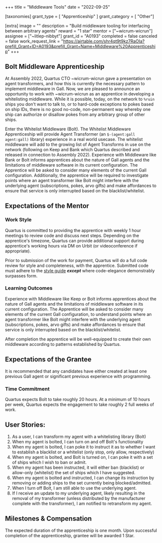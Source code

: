 +++
title = "Middleware Tools" 
date = "2022-09-25"

[taxonomies]
grant_type = [ "Apprenticeship" ]
grant_category = [ "Other"]

[extra]
image = ""
description = "Build middleware tooling for interfacing between arbitrary agents"
reward = "1 star"
mentor = ["~wicrum-wicrun"]
assignee = ["~litlep-nibbyt"]
grant_id = "A0193"
completed = false
canceled = false
work_request_link = "https://airtable.com/shr4qt9t9kz7RaOIa?prefill_Grant+ID=A0193&prefill_Grant+Name=Middleware%20Apprenticeship"
+++

## Bolt Middleware Apprenticeship
At Assembly 2022, Quartus CTO ~wicrum-wicrun gave a presentation on agent transformers, and how this is currently the necessary pattern to implement middleware in Gall. Now, we are pleased to announce an opportunity to work with ~wicrum-wicrun as an apprentice in developing a whitelisting middleware. While it is possible, today, on the network to `%ruin` ships you don't want to talk to, or to hard-code exceptions to pokes based on ship IDs, there is no good no-code, non-permanent way whereby one ship can authorize or disallow pokes from any arbitrary group of other ships.

Enter the Whitelist Middleware (Bolt). The Whitelist Middleware Apprenticeship will provide Agent Transformer (an `$-(agent:gall agent:gall)` library) experience in a real world usecase. The whitelist middleware will add to the growing list of Agent Transforms in use on the network (following on Keep and Bank which Quartus described and released in connection to Assembly 2022). Experience with Middleware like Bank or Bolt informs apprentices about the nature of Gall agents and the limitations of middleware software in its current configuration. The Apprentice will be asked to consider many elements of the current Gall configuration. Additionally, the apprentice will be required to investigate points where an agent transformer like Bolt might interfere with the underlying agent (subscriptions, pokes, arvo gifts) and make affordances to ensure that service is only interrupted based on the blacklist/whitelist.

## Expectations of the Mentor

### Work Style
Quartus is committed to providing the apprentice with weekly 1 hour meetings to review code and discuss next steps. Depending on the apprentice's timezone, Quartus can provide additional support during apprentice's working hours via DM on Urbit (or videoconference if appropriate).

Prior to submission of the work for payment, Quartus will do a full code review for style and completeness, with the apprentice. Submitted code must adhere to the [style guide](https://developers.urbit.org/reference/hoon/style) ***except*** where code-elegance demonstrably surpasses form.

### Learning Outcomes
Experience with Middleware like Keep or Bolt informs apprentices about the nature of Gall agents and the limitations of middleware software in its current configuration. The Apprentice will be asked to consider many elements of the current Gall configuration, to understand points where an agent transformer like Bolt might interfere with the underlying agent (subscriptions, pokes, arvo gifts) and make affordances to ensure that service is only interrupted based on the blacklist/whitelist.

After completion the apprentice will be well-equipped to create their own middleware according to patterns established by Quartus.

## Expectations of the Grantee
It is recommended that any candidates have either created at least one previous Gall agent or significant previous experience with programming.

### Time Commitment
Quartus expects Bolt to take roughly 20 hours. At a minimum of 10 hours per week, Quartus expects the engagement to take roughly 2 full weeks of work.

## User Stories:
1. As a user, I can transform my agent with a whitelisting library (Bolt)
2. When my agent is bolted, I can turn on and off Bolt's functionality
3. When my agent is bolted, I can poke it to instruct it as to whether I want to establish a blacklist or a whitelist (only stop, only allow, respectively)
4. When my agent is bolted, and Bolt is turned on, I can poke it with a set of ships which I wish to ban or admit.
5. When my agent has been instructed, it will either ban (blacklist) or allow-only (whitelist) the set of ships which I have suggested.
6. When my agent is bolted and instructed, I can change its instruction by removing or adding ships to the set currently being blocked/admitted.
7. When I turn off Bolt, I am still able to use the underlying agent.
8. If I receive an update to my underlying agent, likely resulting in the removal of my transformer (unless distributed by the manufacturer complete with the transformer), I am notified to retransform my agent.

## Milestones & Compensation
The expected duration of the apprenticeship is one month. Upon successful completion of the apprenticeship, grantee will be awarded 1 Star.
